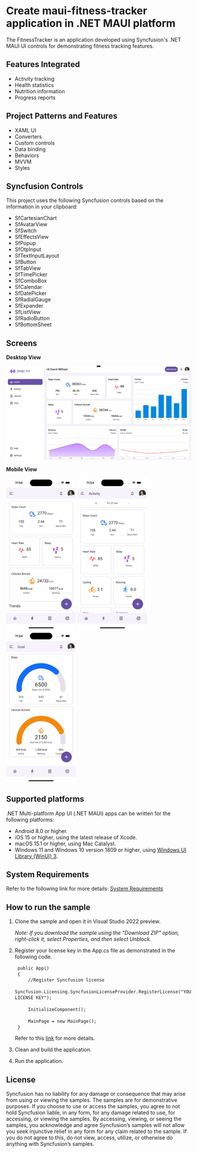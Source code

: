 # Create maui-fitness-tracker application in .NET MAUI platform 

The FitnessTracker is an application developed using Syncfusion's .NET MAUI UI controls for demonstrating fitness tracking features.

## Features Integrated

- Activity tracking
- Health statistics
- Nutrition information
- Progress reports

## Project Patterns and Features

- XAML UI
- Converters
- Custom controls
- Data binding
- Behaviors
- MVVM
- Styles

## Syncfusion Controls

This project uses the following Syncfusion controls based on the information in your clipboard:

- SfCartesianChart
- SfAvatarView
- SfSwitch
- SfEffectsView
- SfPopup
- SfOtpInput
- SfTextInputLayout
- SfButton
- SfTabView
- SfTimePicker
- SfComboBox
- SfCalendar
- SfDatePicker
- SfRadialGauge
- SfExpander
- SfListView
- SfRadioButton
- SfBottomSheet

## Screens

**Desktop View** 

<img src="Images\home_pagedesktop.png" Width="600" />

**Mobile View** 

<img src="Images\home_pagemobile.png" Width="190" />  <img src="Images\activity_pagemobile.png" Width="190" />  <img src="Images\goal_pagemobile.png" Width="190" />

## Supported platforms

.NET Multi-platform App UI (.NET MAUI) apps can be written for the following platforms:

* Android 8.0 or higher.
* iOS 15 or higher, using the latest release of Xcode.
* macOS 15.1 or higher, using Mac Catalyst.
* Windows 11 and Windows 10 version 1809 or higher, using [Windows UI Library (WinUI) 3](https://learn.microsoft.com/en-us/windows/apps/winui/winui3/).

## System Requirements

Refer to the following link for more details: [System Requirements](https://help.syncfusion.com/maui/system-requirements)

## How to run the sample

1. Clone the sample and open it in Visual Studio 2022 preview.

   *Note: If you download the sample using the "Download ZIP" option, right-click it, select Properties, and then select Unblock.*

2. Register your license key in the App.cs file as demonstrated in the following code.

		public App()
		{
			//Register Syncfusion license
			Syncfusion.Licensing.SyncfusionLicenseProvider.RegisterLicense("YOUR LICENSE KEY");
		
			InitializeComponent();
		
			MainPage = new MainPage();
		}
		
	Refer to this [link](https://help.syncfusion.com/maui/licensing/overview) for more details.

3. Clean and build the application.

4. Run the application.

## License

Syncfusion has no liability for any damage or consequence that may arise from using or viewing the samples. The samples are for demonstrative purposes. If you choose to use or access the samples, you agree to not hold Syncfusion liable, in any form, for any damage related to use, for accessing, or viewing the samples. By accessing, viewing, or seeing the samples, you acknowledge and agree Syncfusion’s samples will not allow you seek injunctive relief in any form for any claim related to the sample. If you do not agree to this, do not view, access, utilize, or otherwise do anything with Syncfusion’s samples.